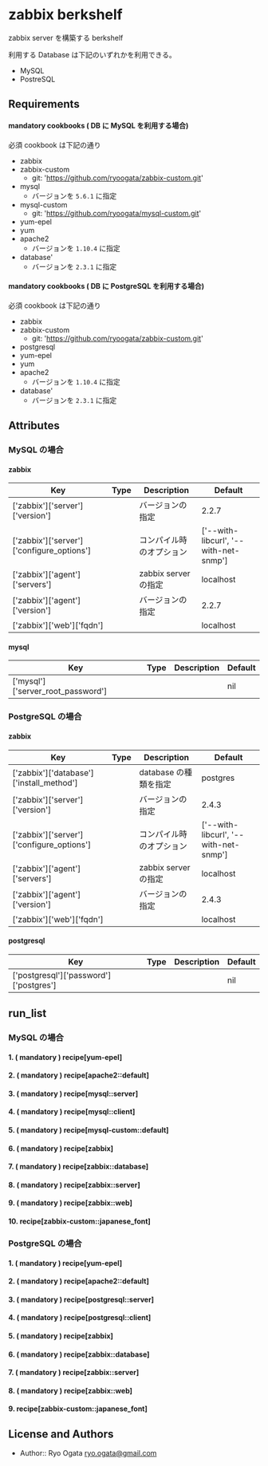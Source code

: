 zabbix berkshelf
================
zabbix server を構築する berkshelf

利用する Database は下記のいずれかを利用できる。

- MySQL
- PostreSQL


Requirements
------------

#### mandatory cookbooks ( DB に MySQL を利用する場合)
必須 cookbook は下記の通り

- zabbix
- zabbix-custom
	- git: 'https://github.com/ryoogata/zabbix-custom.git'
- mysql
	- バージョンを `5.6.1` に指定
- mysql-custom
	- git: 'https://github.com/ryoogata/mysql-custom.git'
- yum-epel
- yum
- apache2 
	- バージョンを `1.10.4` に指定
- database'
	- バージョンを `2.3.1` に指定


#### mandatory cookbooks ( DB に PostgreSQL を利用する場合)
必須 cookbook は下記の通り

- zabbix
- zabbix-custom
	- git: 'https://github.com/ryoogata/zabbix-custom.git'
- postgresql
- yum-epel
- yum
- apache2 
	- バージョンを `1.10.4` に指定
- database'
	- バージョンを `2.3.1` に指定


Attributes
----------

### MySQL の場合

#### zabbix

Key|Type|Description|Default
---|---|---|---
['zabbix']['server']['version']||バージョンの指定|2.2.7
['zabbix']['server']['configure_options']||コンパイル時のオプション|['--with-libcurl', '--with-net-snmp']
['zabbix']['agent']['servers']||zabbix server の指定|localhost
['zabbix']['agent']['version']||バージョンの指定|2.2.7
['zabbix']['web']['fqdn']|||localhost

#### mysql

Key|Type|Description|Default
---|---|---|---
['mysql']['server_root_password']|||nil


### PostgreSQL の場合

#### zabbix

Key|Type|Description|Default
---|---|---|---
['zabbix']['database']['install_method']||database の種類を指定|postgres
['zabbix']['server']['version']||バージョンの指定|2.4.3
['zabbix']['server']['configure_options']||コンパイル時のオプション|['--with-libcurl', '--with-net-snmp']
['zabbix']['agent']['servers']||zabbix server の指定|localhost
['zabbix']['agent']['version']||バージョンの指定|2.4.3
['zabbix']['web']['fqdn']|||localhost

#### postgresql

Key|Type|Description|Default
---|---|---|---
['postgresql']['password']['postgres']|||nil


run_list
----

### MySQL の場合

#### 1. ( mandatory ) recipe[yum-epel]


#### 2. ( mandatory ) recipe[apache2::default]


#### 3. ( mandatory ) recipe[mysql::server]


#### 4. ( mandatory ) recipe[mysql::client]


#### 5. ( mandatory ) recipe[mysql-custom::default]


#### 6. ( mandatory ) recipe[zabbix]


#### 7. ( mandatory ) recipe[zabbix::database]


#### 8. ( mandatory ) recipe[zabbix::server]


#### 9. ( mandatory ) recipe[zabbix::web]


#### 10. recipe[zabbix-custom::japanese_font]



### PostgreSQL の場合

#### 1. ( mandatory ) recipe[yum-epel]

#### 2. ( mandatory ) recipe[apache2::default]

#### 3. ( mandatory ) recipe[postgresql::server]

#### 4. ( mandatory ) recipe[postgresql::client]

#### 5. ( mandatory ) recipe[zabbix]

#### 6. ( mandatory ) recipe[zabbix::database]

#### 7. ( mandatory ) recipe[zabbix::server]

#### 8. ( mandatory ) recipe[zabbix::web]

#### 9. recipe[zabbix-custom::japanese_font]



License and Authors
-------------------
* Author:: Ryo Ogata ryo.ogata@gmail.com